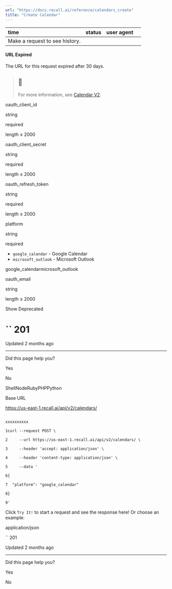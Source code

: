 ```yaml
---
url: "https://docs.recall.ai/reference/calendars_create"
title: "Create Calendar"
---
```


| time | status | user agent |  |
| :-- | :-- | :-- | :-- |
| Make a request to see history. |

#### URL Expired

The URL for this request expired after 30 days.

> ## 📘
>
> For more information, see [Calendar V2](https://docs.recall.ai/docs/v2).

oauth\_client\_id

string

required

length ≤ 2000

oauth\_client\_secret

string

required

length ≤ 2000

oauth\_refresh\_token

string

required

length ≤ 2000

platform

string

required

- `google_calendar` \- Google Calendar
- `microsoft_outlook` \- Microsoft Outlook

google\_calendarmicrosoft\_outlook

oauth\_email

string

length ≤ 2000

Show Deprecated

# `` 201

Updated 2 months ago

* * *

Did this page help you?

Yes

No

ShellNodeRubyPHPPython

Base URL

https://us-east-1.recall.ai/api/v2/calendars/

```

xxxxxxxxxx

1curl --request POST \

2     --url https://us-east-1.recall.ai/api/v2/calendars/ \

3     --header 'accept: application/json' \

4     --header 'content-type: application/json' \

5     --data '

6{

7  "platform": "google_calendar"

8}

9'

```

Click `Try It!` to start a request and see the response here! Or choose an example:

application/json

`` 201

Updated 2 months ago

* * *

Did this page help you?

Yes

No
